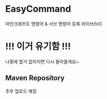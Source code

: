 # EasyCommand
마인크래프트 명령어 & 서브 명령어 등록 라이브러리

# !!! 이거 유기함 !!!
나중에 할거 없어지면 다시 돌아올게요~

## Maven Repository
추후 업로드 예정

